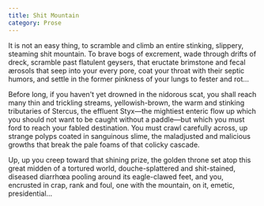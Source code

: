 ```yaml
---
title: Shit Mountain
category: Prose
---
```


It is not an easy thing, to scramble and climb an entire stinking, slippery, steaming shit mountain. To brave bogs of excrement, wade through drifts of dreck, scramble past flatulent geysers, that eructate brimstone and fecal ærosols that seep into your every pore, coat your throat with their septic humors, and settle in the former pinkness of your lungs to fester and rot…

Before long, if you haven't yet drowned in the nidorous scat, you shall reach many thin and trickling streams, yellowish-brown, the warm and stinking tributaries of Stercus, the effluent Styx—the mightiest enteric flow up which you should not want to be caught without a paddle—but which you must ford to reach your fabled destination. You must crawl carefully across, up strange polyps coated in sanguinous slime, the maladjusted and malicious growths that break the pale foams of that colicky cascade.

Up, up you creep toward that shining prize, the golden throne set atop this great midden of a tortured world, douche-splattered and shit-stained, diseased diarrhœa pooling around its eagle-clawed feet, and you, encrusted in crap, rank and foul, one with the mountain, on it, emetic, presidential…
